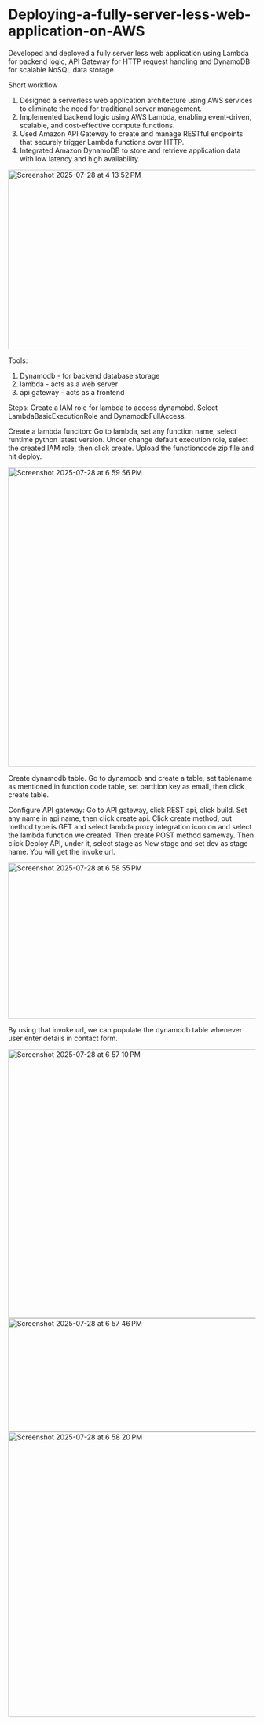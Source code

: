 # Deploying-a-fully-server-less-web-application-on-AWS
Developed and deployed a fully server less web application using Lambda for backend logic, API Gateway for HTTP request handling and DynamoDB for scalable NoSQL data storage.

Short workflow
1. Designed a serverless web application architecture using AWS services to eliminate the need for traditional server management.
2. Implemented backend logic using AWS Lambda, enabling event-driven, scalable, and cost-effective compute functions.
3. Used Amazon API Gateway to create and manage RESTful endpoints that securely trigger Lambda functions over HTTP.
4. Integrated Amazon DynamoDB to store and retrieve application data with low latency and high availability.
   
<img width="804" height="365" alt="Screenshot 2025-07-28 at 4 13 52 PM" src="https://github.com/user-attachments/assets/599786f0-00f2-40bd-8e07-a2e64d0ef0da" />

Tools:
1. Dynamodb - for backend database storage
2. lambda - acts as a web server
3. api gateway - acts as a frontend

Steps:
Create a IAM role for lambda to access dynamobd. Select LambdaBasicExecutionRole and DynamodbFullAccess. 

Create a lambda funciton: Go to lambda, set any function name, select runtime python latest version. Under change default execution role, select the created IAM role, then click create. Upload the functioncode zip file and hit deploy.

<img width="1154" height="609" alt="Screenshot 2025-07-28 at 6 59 56 PM" src="https://github.com/user-attachments/assets/4490d32a-0dff-4d7c-955b-304b8db3d603" />

Create dynamodb table. Go to dynamodb and create a table, set tablename as mentioned in function code table, set partition key as email, then click create table.

Configure API gateway: Go to API gateway, click REST api, click build. Set any name in api name, then click create api. Click create method, out method type is GET and select lambda proxy integration icon on and select the lambda function we created. Then create POST method sameway. Then click Deploy API, under it, select stage as New stage and set dev as stage name. You will get the invoke url.

<img width="1110" height="317" alt="Screenshot 2025-07-28 at 6 58 55 PM" src="https://github.com/user-attachments/assets/30143d2b-533d-4437-aef6-514d1641f2f3" />

By using that invoke url, we can populate the dynamodb table whenever user enter details in contact form.

<img width="528" height="547" alt="Screenshot 2025-07-28 at 6 57 10 PM" src="https://github.com/user-attachments/assets/c2f2e4fd-d662-4620-9575-35d653aad6ce" />

<img width="912" height="231" alt="Screenshot 2025-07-28 at 6 57 46 PM" src="https://github.com/user-attachments/assets/6e43df70-9651-48c1-8402-34efac905d5a" />

<img width="1125" height="580" alt="Screenshot 2025-07-28 at 6 58 20 PM" src="https://github.com/user-attachments/assets/daa7f760-294c-4460-921a-d0a72d43e78b" />
